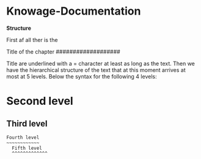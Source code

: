 # Knowage-Documentation

**Structure**

First af all ther is the 

Title of the chapter
###################

Title are underlined with a = character at least as long as the text.
Then we have the hierarchical structure of the text that at this moment arrives at most at 5 levels. Below the syntax for the following 4 levels:

Second level
============
  Third level
  -------------
    Fourth level
    ~~~~~~~~~~~~
      Fifth level
      ^^^^^^^^^^^^^
